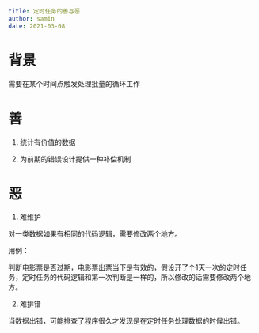 ```yaml
title: 定时任务的善与恶
author: samin
date: 2021-03-08
```

# 背景

需要在某个时间点触发处理批量的循环工作

# 善

1. 统计有价值的数据

2. 为前期的错误设计提供一种补偿机制

# 恶

1. 难维护

对一类数据如果有相同的代码逻辑，需要修改两个地方。

用例：

判断电影票是否过期，电影票出票当下是有效的，假设开了个1天一次的定时任务，定时任务的代码逻辑和第一次判断是一样的，所以修改的话需要修改两个地方。
   
2. 难排错

当数据出错，可能排查了程序很久才发现是在定时任务处理数据的时候出错。
